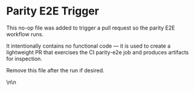 # Parity E2E Trigger

This no-op file was added to trigger a pull request so the parity E2E workflow runs.

It intentionally contains no functional code — it is used to create a lightweight PR
that exercises the CI parity-e2e job and produces artifacts for inspection.

Remove this file after the run if desired.

\n\n